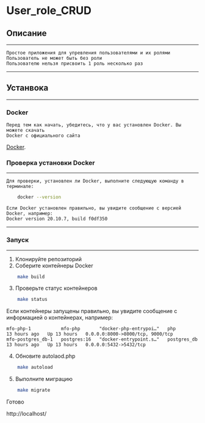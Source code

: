 # User_role_CRUD
## Описание
___
    Простое приложения для упревления пользователями и их ролями
    Пользователь не может быть без роли
    Пользователю нельзя присвоить 1 роль несколько раз
___
## Устанвока
___
### Docker
    Перед тем как начать, убедитесь, что у вас установлен Docker. Вы можете скачать 
    Docker с официального сайта 
[Docker](https://www.docker.com/get-started).

### Проверка установки Docker
___
    Для проверки, установлен ли Docker, выполните следующую команду в терминале:
```bash
    docker --version
```
    Если Docker установлен правильно, вы увидите сообщение с версией Docker, например:
    Docker version 20.10.7, build f0df350
___
### Запуск
___
1. Клонируйте репозиторий 
2. Соберите контейнеры Docker
```bash
    make build
```
3. Проверьте статус контейнеров

```bash
    make status
``` 
Eсли контейнеры запущены правильно, вы увидите сообщение с информацией о контейнерах, например:

    mfo-php-1           mfo-php       "docker-php-entrypoi…"   php           13 hours ago   Up 13 hours   0.0.0.0:8000->8000/tcp, 9000/tcp
    mfo-postgres_db-1   postgres:16   "docker-entrypoint.s…"   postgres_db   13 hours ago   Up 13 hours   0.0.0.0:5432->5432/tcp
    
4. Обновите autolaod.php
```bash
    make autoload
``` 
    
5. Выполните миграцию
```bash
    make migrate
```
Готово

http://localhost/
